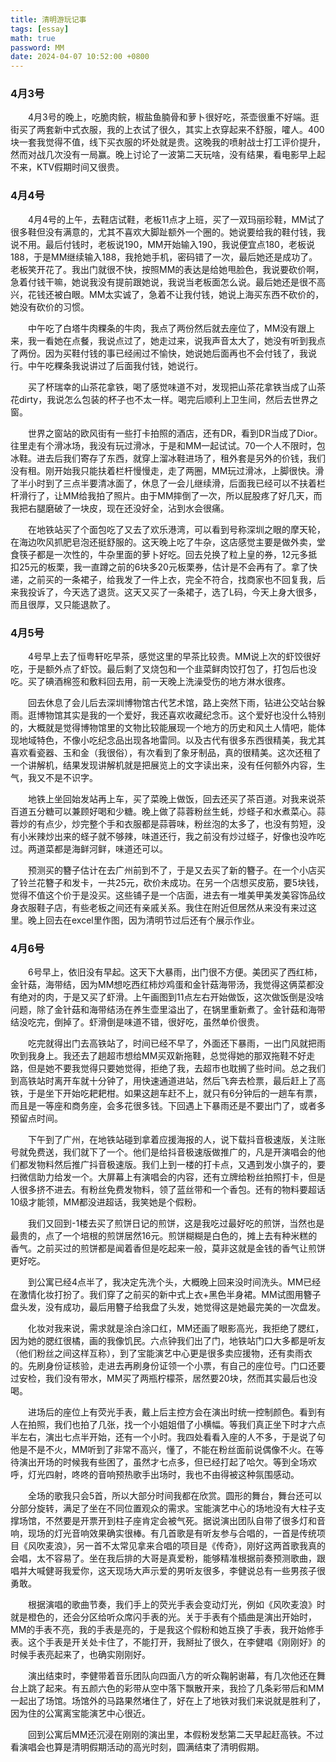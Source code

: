 ```yaml
---
title: 清明游玩记事
tags: [essay]
math: true
password: MM
date: 2024-04-07 10:52:00 +0800
---
```


### 4月3号
&emsp;&emsp;4月3号的晚上，吃脆肉鲩，椒盐鱼腩骨和萝卜很好吃，茶壶很重不好端。逛街买了两套新中式衣服，我的上衣试了很久，其实上衣穿起来不舒服，嚯人。400块一套我觉得不值，线下买衣服的坏处就是贵。这晚我的喷射战士打工评价提升，然而对战几次没有一局赢。晚上讨论了一波第二天玩啥，没有结果，看电影早上起不来，KTV假期时间又很贵。

### 4月4号
&emsp;&emsp;4月4号的上午，去鞋店试鞋，老板11点才上班，买了一双玛丽珍鞋，MM试了很多鞋但没有满意的，尤其不喜欢大脚趾额外一个圈的。她说要给我的鞋付钱，我说不用。最后付钱时，老板说190，MM开始输入190，我说便宜点180，老板说188，于是MM继续输入188，我抢她手机，密码错了一次，最后她还是成功了。老板笑开花了。我出门就很不快，按照MM的表达是给她甩脸色，我说要砍价啊，急着付钱干嘛，她说我没有提前跟她说，我说当老板面怎么说。最后她还是很不高兴，花钱还被白眼。MM太实诚了，急着不让我付钱，她说上海买东西不砍价的，她没有砍价的习惯。

&emsp;&emsp;中午吃了白塔牛肉粿条的牛肉，我点了两份然后就去座位了，MM没有跟上来，我一看她在点餐，我说点过了，她走过来，说我声音太大了，她没有听到我点了两份。因为买鞋付钱的事已经闹过不愉快，她说她后面再也不会付钱了，我说行。中午吃粿条我说讲过了后面我付钱，她说行。

&emsp;&emsp;买了杯瑞幸的山茶花拿铁，喝了感觉味道不对，发现把山茶花拿铁当成了山茶花dirty，我说怎么包装的杯子也不太一样。喝完后顺利上卫生间，然后去世界之窗。

&emsp;&emsp;世界之窗站的欧风街有一些打卡拍照的酒店，还有DR，看到DR当成了Dior。往里走有个滑冰场，我没有玩过滑冰，于是和MM一起试试。70一个人不限时，包冰鞋。进去后我们寄存了东西，就穿上溜冰鞋进场了，租外套是另外的价钱，我们没有租。刚开始我只能扶着栏杆慢慢走，走了两圈，MM玩过滑冰，上脚很快。滑了半小时到了三点半要清冰面了，休息了一会儿继续滑，后面我已经可以不扶着栏杆滑行了，让MM给我拍了照片。由于MM摔倒了一次，所以屁股疼了好几天，而我把右腿磨破了一块皮，现在还没好全，沾到水会很痛。

&emsp;&emsp;在地铁站买了个面包吃了又去了欢乐港湾，可以看到号称深圳之眼的摩天轮，在海边吹风抓肥皂泡还挺舒服的。这天晚上吃了牛杂，这店感觉主要是做外卖，堂食筷子都是一次性的，牛杂里面的萝卜好吃。回去兑换了粒上皇的券，12元多抵扣25元的板栗，我一直蹲之前的6块多20元板栗券，估计是不会再有了。拿了快递，之前买的一条裙子，给我发了一件上衣，完全不符合，找商家也不回复我，后来我投诉了，今天选了退货。这天又买了一条裙子，选了L码，今天上身大很多，而且很厚，又只能退款了。

### 4月5号

&emsp;&emsp;4号早上去了恒粤轩吃早茶，感觉这里的早茶比较贵。MM说上次的虾饺很好吃，于是额外点了虾饺。最后剩了叉烧包和一个韭菜鲜肉饺打包了，打包后也没吃。买了碘酒棉签和敷料回去用，前一天晚上洗澡受伤的地方淋水很疼。

&emsp;&emsp;回去休息了会儿后去深圳博物馆古代艺术馆，路上突然下雨，钻进公交站台躲雨。逛博物馆其实是我的一个爱好，我还喜欢收藏纪念币。这个爱好也没什么特别的，大概就是觉得博物馆里的文物比较能展现一个地方的历史和风土人情吧，能体现地域特色，不像小吃纪念品出现各地雷同。以及古代有很多东西很精美，我尤其喜欢看瓷器、玉和金（我很俗），有次看到了象牙制品，真的很精美。这次还租了一个讲解机，结果发现讲解机就是把展览上的文字读出来，没有任何额外内容，生气，我又不是不识字。

&emsp;&emsp;地铁上坐回始发站再上车，买了菜晚上做饭，回去还买了茶百道。对我来说茶百道五分糖可以兼顾好喝和少糖。晚上做了蒜蓉粉丝生蚝，炒蛏子和水煮菜心。蒜蓉炒的有点少，炒完整个手和衣服都是蒜蓉味，粉丝泡的太多了，也没有剪短，没有小米辣炒出来的蛏子就不够辣，味道还行，我之前没有炒过蛏子，好像也没咋吃过。两道菜都是海鲜河鲜，味道还可以。

&emsp;&emsp;预测买的簪子估计在去广州前到不了，于是又去买了新的簪子。在一个小店买了铃兰花簪子和发卡，一共25元，砍价未成功。在另一个店想买皮筋，要5块钱，觉得不值这个价于是没买。这些铺子是一个店面，进去有一堆美甲美发美容饰品纹身衣服鞋子店，有些老板之间还有亲戚关系。我住在附近但居然从来没有来过这里。晚上回去在excel里作图，因为清明节过后还有个展示作业。

### 4月6号

&emsp;&emsp;6号早上，依旧没有早起。这天下大暴雨，出门很不方便。美团买了西红柿，金针菇，海带结，因为MM想吃西红柿炒鸡蛋和金针菇海带汤，我觉得这俩菜都没有绝对的肉，于是又买了虾滑。上午画图到11点左右开始做饭，这次做饭倒是没啥问题，除了金针菇和海带结汤在养生壶里溢出了，在锅里重新煮了。金针菇和海带结没吃完，倒掉了。虾滑倒是味道不错，很好吃，虽然单价很贵。

&emsp;&emsp;吃完就得出门去高铁站了，时间已经不早了，外面还下暴雨，一出门风就把雨吹到我身上。我还去了趟超市想给MM买双新拖鞋，总觉得她的那双拖鞋不好走路，但是她不要我觉得只要她觉得，拒绝了我，去超市也耽搁了些时间。总之我们到高铁站时离开车就十分钟了，用快速通道进站，然后飞奔去检票，最后赶上了高铁，于是坐下开始吃耙耙柑。如果这趟车赶不上，就只有6分钟后的一趟车有票，而且是一等座和商务座，会多花很多钱。下回遇上下暴雨还是不要出门了，或者多预留点时间。

&emsp;&emsp;下午到了广州，在地铁站碰到拿着应援海报的人，说下载抖音极速版，关注账号就免费送，我们就下了一个。他们是给抖音极速版做推广的，凡是开演唱会的他们都发物料然后推广抖音极速版。我们上到一楼的打卡点，又遇到发小旗子的，要扫微信助力给发一个。大屏幕上有演唱会的内容，还有立牌给粉丝拍照打卡，但是人很多挤不进去。有粉丝免费发物料，领了蓝丝带和一个香包。还有的物料要超话10级才能领，MM都没进超话，我笑她是个假粉。

&emsp;&emsp;我们又回到-1楼去买了煎饼日记的煎饼，这是我吃过最好吃的煎饼，当然也是最贵的，点了一个培根的煎饼居然16元。煎饼糊糊是白色的，摊上去有种米糕的香气。之前买过的煎饼都是闻着香但是吃起来一般，莫非这就是金钱的香气让煎饼更好吃。

&emsp;&emsp;到公寓已经4点半了，我决定先洗个头，大概晚上回来没时间洗头。MM已经在激情化妆打扮了。我们穿了之前买的新中式上衣+黑色半身裙。MM试图用簪子盘头发，没有成功，最后用簪子给我盘了头发，她觉得这是她最完美的一次盘发。

&emsp;&emsp;化妆对我来说，需求就是涂白涂口红，MM还画了眼影高光，我拒绝了腮红，因为她的腮红很橘，画的我像饥民。六点钟我们出了门，地铁站门口大多都是听友（他们粉丝之间这样互称），到了宝能演艺中心更是很多卖应援物，还有卖雨衣的。先刷身份证核验，走进去再刷身份证领一个小票，有自己的座位号。门口还要过安检，我们没有带水，MM买了两瓶柠檬茶，居然要20块，然而其实最后也没喝。

&emsp;&emsp;进场后的座位上有荧光手表，戴上后主控方会在演出时统一控制颜色。看到有人在拍照，我们也拍了几张，找一个小姐姐借了小横幅。等我们真正坐下时才六点半左右，演出七点半开始，还有一个小时。我四处看看入座的人不多，于是说了句他是不是不火，MM听到了非常不高兴，懂了，不能在粉丝面前说偶像不火。在等待演出开场的时候我有些困了，虽然才七点多，但已经打起了哈欠。等到全场欢呼，灯光四射，咚咚的音响预热歌手出场时，我也不由得被这种氛围感动。

&emsp;&emsp;全场的歌我只会5首，所以大部分时间我都在欣赏。圆形的舞台，舞台还可以分部分旋转，满足了坐在不同位置观众的需求。宝能演艺中心的场地没有大柱子支撑场馆，不然要是开票开到柱子座肯定会被气死。据说演出团队自带了很多灯和音响，现场的灯光音响效果确实很棒。有几首歌是有听友参与合唱的，一首是传统项目《风吹麦浪》，另一首不太常见拿来合唱的项目是《传奇》，刚好这两首歌我真的会唱，太不容易了。坐在我后排的大哥是真爱粉，能够精准根据前奏预测歌曲，跟唱并大喊健哥我爱你，这天现场大声示爱的男听友很多，李健说总有一些男孩子很勇敢。

&emsp;&emsp;根据演唱的歌曲节奏，我们手上的荧光手表会变动灯光，例如《风吹麦浪》时就是橙色的，还会分区给听众席闪手表的光。关于手表有个插曲是演出开始时，MM的手表不亮，我的手表是亮的，于是我这个假粉和她互换了手表，我开始修手表。这个手表是开关处卡住了，不能打开，我掰扯了很久，在李健唱《刚刚好》的时候手表亮起来了，也确实刚刚好。

&emsp;&emsp;演出结束时，李健带着音乐团队向四面八方的听众鞠躬谢幕，有几次他还在舞台上跳了起来。有五颜六色的彩带从空中落下飘散开来，我捡了几条彩带后和MM一起出了场馆。场馆外的马路果然堵住了，好在上了地铁对我们来说就是胜利了，因为住的公寓离宝能演艺中心很近。

&emsp;&emsp;回到公寓后MM还沉浸在刚刚的演出里，本假粉发愁第二天早起赶高铁。不过看演唱会也算是清明假期活动的高光时刻，圆满结束了清明假期。







